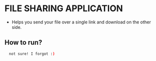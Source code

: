 # FILE SHARING APPLICATION 

- Helps you send your file over a single link and download on the other side.

## How to run?
```sh
  not sure! I forgot :)
``` 

